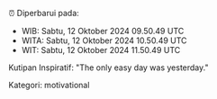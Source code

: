⏰ Diperbarui pada:
- WIB: Sabtu, 12 Oktober 2024 09.50.49 UTC
- WITA: Sabtu, 12 Oktober 2024 10.50.49 UTC
- WIT: Sabtu, 12 Oktober 2024 11.50.49 UTC

Kutipan Inspiratif:
"The only easy day was yesterday."


Kategori: motivational

